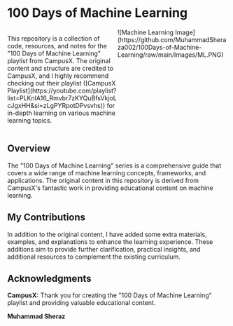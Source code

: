 # 100 Days of Machine Learning

<div style="overflow: auto;">
  <div style="float: left; width: 50%;">
    <p>This repository is a collection of code, resources, and notes for the "100 Days of Machine Learning" playlist from CampusX. The original content and structure are credited to CampusX, and I highly recommend checking out their playlist ([CampusX Playlist](https://youtube.com/playlist?list=PLKnIA16_Rmvbr7zKYQuBfsVkjoLcJgxHH&si=zLgPYRpotDPvsvhs)) for in-depth learning on various machine learning topics.
    </p>
  </div>

  <div style="float: right; width: 50%;">
    ![Machine Learning Image](https://github.com/MuhammadSheraza002/100Days-of-Machine-Learning/raw/main/Images/ML.PNG)
  </div>
</div>

## Overview

The "100 Days of Machine Learning" series is a comprehensive guide that covers a wide range of machine learning concepts, frameworks, and applications. The original content in this repository is derived from CampusX's fantastic work in providing educational content on machine learning.

## My Contributions

In addition to the original content, I have added some extra materials, examples, and explanations to enhance the learning experience. These additions aim to provide further clarification, practical insights, and additional resources to complement the existing curriculum.


## Acknowledgments

**CampusX:** Thank you for creating the "100 Days of Machine Learning" playlist and providing valuable educational content.

**Muhammad Sheraz**
